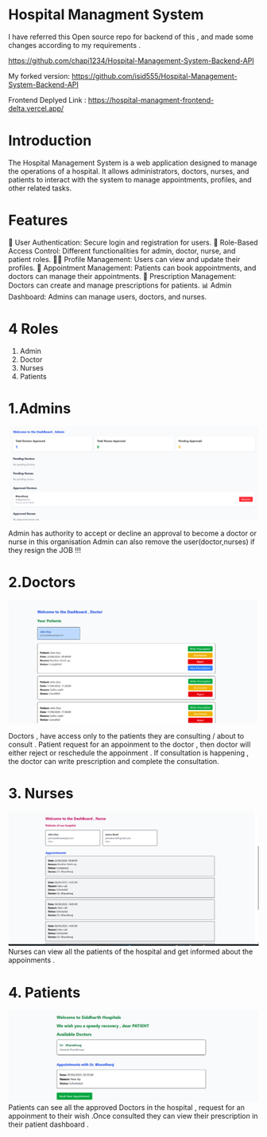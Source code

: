 # Hospital Managment System

I have referred this Open source repo for backend of this , and made some changes according to my requirements .

https://github.com/chapi1234/Hospital-Management-System-Backend-API

My forked version:
https://github.com/isid555/Hospital-Management-System-Backend-API


Frontend Deplyed Link :
https://hospital-managment-frontend-delta.vercel.app/

# Introduction

The Hospital Management System is a web application designed to manage the operations of a hospital. It allows administrators, doctors, nurses, and patients to interact with the system to manage appointments, profiles, and other related tasks.


# Features

🔑 User Authentication: Secure login and registration for users.
🔄 Role-Based Access Control: Different functionalities for admin, doctor, nurse, and patient roles.
🧑‍⚕️ Profile Management: Users can view and update their profiles.
📅 Appointment Management: Patients can book appointments, and doctors can manage their appointments.
💊 Prescription Management: Doctors can create and manage prescriptions for patients.
📊 Admin Dashboard: Admins can manage users, doctors, and nurses.



# 4 Roles 
1. Admin
2. Doctor
3. Nurses
4. Patients 


# 1.Admins
![img.png](img.png)

Admin has authority to accept or decline an approval to become a doctor or nurse in this organisation
Admin can also remove the user(doctor,nurses) if they resign the JOB !!!

# 2.Doctors
![img_1.png](img_1.png)

Doctors , have access only to the patients they are consulting / about to consult . Patient request for an appoinment to the doctor , then doctor will either reject or reschedule the appoinment . 
If consultation is happening , the doctor can write prescription and complete the consultation.

# 3. Nurses 
![img_2.png](img_2.png)
Nurses can view all the patients of the hospital and get informed about the appoinments .

# 4. Patients
![img_3.png](img_3.png)
Patients can see all the approved Doctors in the hospital , request for an appoinment to their wish .Once consulted they can view their prescription in their  patient dashboard .